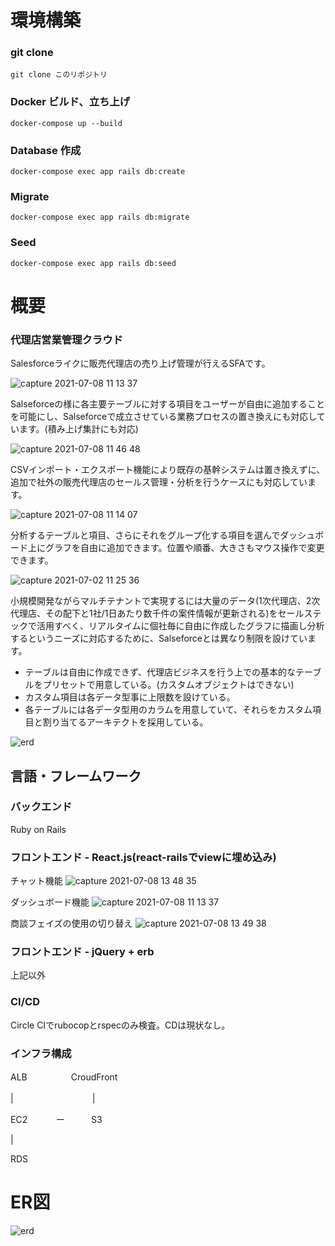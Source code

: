 # 環境構築

### git clone

```
git clone このリポジトリ
```

### Docker ビルド、立ち上げ

```
docker-compose up --build
```

### Database 作成

```
docker-compose exec app rails db:create
```

### Migrate

```
docker-compose exec app rails db:migrate
```

### Seed

```
docker-compose exec app rails db:seed
```

# 概要
### 代理店営業管理クラウド

Salesforceライクに販売代理店の売り上げ管理が行えるSFAです。

![capture 2021-07-08 11 13 37](https://user-images.githubusercontent.com/15335845/124854496-60871300-dfe2-11eb-8ace-78a5ac3a1353.png)

Salseforceの様に各主要テーブルに対する項目をユーザーが自由に追加することを可能にし、Salseforceで成立させている業務プロセスの置き換えにも対応しています。(積み上げ集計にも対応)

![capture 2021-07-08 11 46 48](https://user-images.githubusercontent.com/15335845/124854819-e5722c80-dfe2-11eb-99f3-c4ec0d45cf79.png)

CSVインポート・エクスポート機能により既存の基幹システムは置き換えずに、追加で社外の販売代理店のセールス管理・分析を行うケースにも対応しています。

![capture 2021-07-08 11 14 07](https://user-images.githubusercontent.com/15335845/124855135-7a752580-dfe3-11eb-80b9-702aff801ee9.png)

分析するテーブルと項目、さらにそれをグループ化する項目を選んでダッシュボード上にグラフを自由に追加できます。位置や順番、大きさもマウス操作で変更できます。

![capture 2021-07-02 11 25 36](https://user-images.githubusercontent.com/15335845/124855650-36365500-dfe4-11eb-87ec-417645f0fa85.png)

小規模開発ながらマルチテナントで実現するには大量のデータ(1次代理店、2次代理店、その配下と1社/1日あたり数千件の案件情報が更新される)をセールステックで活用すべく、リアルタイムに個社毎に自由に作成したグラフに描画し分析するというニーズに対応するために、Salseforceとは異なり制限を設けています。
- テーブルは自由に作成できず、代理店ビジネスを行う上での基本的なテーブルをプリセットで用意している。(カスタムオブジェクトはできない)
- カスタム項目は各データ型事に上限数を設けている。
- 各テーブルには各データ型用のカラムを用意していて、それらをカスタム項目と割り当てるアーキテクトを採用している。

![erd](https://user-images.githubusercontent.com/15335845/124858863-ce830880-dfe9-11eb-884c-c279bc7d27cf.png)

## 言語・フレームワーク

### バックエンド
Ruby on Rails

### フロントエンド - React.js(react-railsでviewに埋め込み)

チャット機能
![capture 2021-07-08 13 48 35](https://user-images.githubusercontent.com/15335845/124864402-cc25ac00-dff3-11eb-9749-db5933c588e7.png)

ダッシュボード機能
![capture 2021-07-08 11 13 37](https://user-images.githubusercontent.com/15335845/124864416-d3e55080-dff3-11eb-82a7-290423c46277.png)

商談フェイズの使用の切り替え
![capture 2021-07-08 13 49 38](https://user-images.githubusercontent.com/15335845/124864456-e1023f80-dff3-11eb-95c2-723fcccfc4ca.png)

### フロントエンド - jQuery + erb

上記以外

### CI/CD

Circle CIでrubocopとrspecのみ検査。CDは現状なし。

### インフラ構成

ALB　　　　　CroudFront

|　　　　　　　　　|

EC2 　　　ー　　　S3

|

RDS


# ER図
![erd](https://user-images.githubusercontent.com/15335845/124859398-d42d1e00-dfea-11eb-9fbd-36d72f816564.png)


